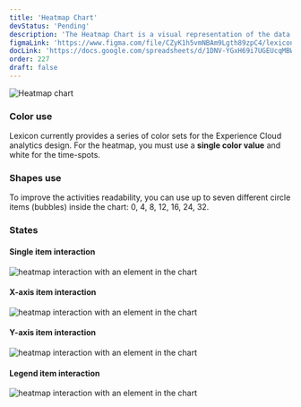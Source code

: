 ```yaml
---
title: 'Heatmap Chart'
devStatus: 'Pending'
description: 'The Heatmap Chart is a visual representation of the data using colors to indicate the values.'
figmaLink: 'https://www.figma.com/file/CZyK1h5vmNBAm9Lgth89zpC4/lexicon-charts?node-id=254%3A5357'
docLink: 'https://docs.google.com/spreadsheets/d/1DNV-YGxH69i7UGEUcqMBWOxmaeX5bSDizrA9E-91VAQ/edit?usp=sharing'
order: 227
draft: false
---
```


![Heatmap chart](./images/charts-21.png)

### Color use

Lexicon currently provides a series of color sets for the Experience Cloud analytics design. For the heatmap, you must use a **single color value** and white for the time-spots.

### Shapes use

To improve the activities readability, you can use up to seven different circle items (bubbles) inside the chart: 0, 4, 8, 12, 16, 24, 32.

### States

#### Single item interaction

![heatmap interaction with an element in the chart](./images/charts-22.png)

#### X-axis item interaction

![heatmap interaction with an element in the chart](./images/charts-23.png)

#### Y-axis item interaction

![heatmap interaction with an element in the chart](./images/charts-24.png)

#### Legend item interaction

![heatmap interaction with an element in the chart](./images/charts-25.png)
